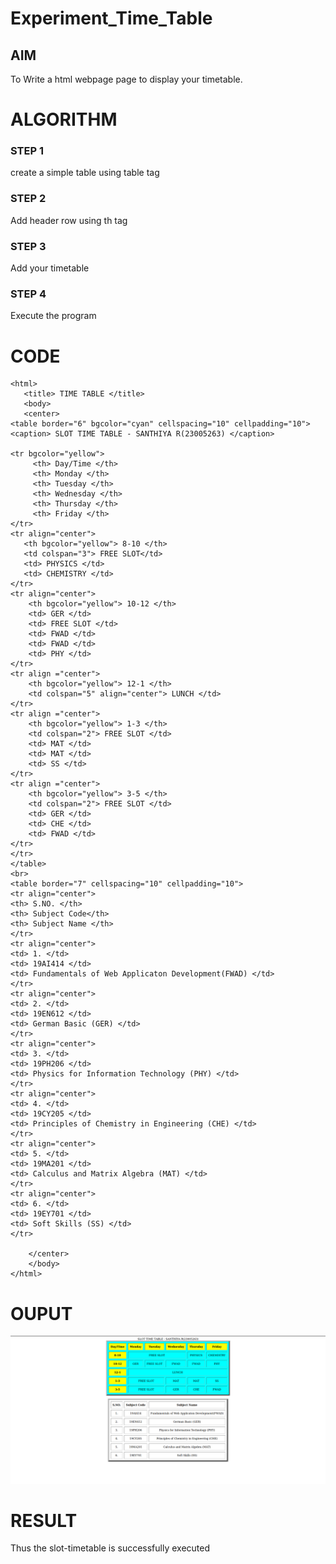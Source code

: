 # Experiment_Time_Table

## AIM
To Write a html webpage page to display your timetable.

# ALGORITHM
### STEP 1
create a simple table using table tag
### STEP 2
Add header row using th tag
### STEP 3
Add your timetable
### STEP 4
Execute the program

# CODE
```
<html>
   <title> TIME TABLE </title>
   <body>
   <center>
<table border="6" bgcolor="cyan" cellspacing="10" cellpadding="10">
<caption> SLOT TIME TABLE - SANTHIYA R(23005263) </caption>

<tr bgcolor="yellow">
     <th> Day/Time </th>
     <th> Monday </th>
     <th> Tuesday </th>
     <th> Wednesday </th>
     <th> Thursday </th>
     <th> Friday </th> 
</tr>
<tr align="center">
   <th bgcolor="yellow"> 8-10 </th>
   <td colspan="3"> FREE SLOT</td>
   <td> PHYSICS </td>
   <td> CHEMISTRY </td>
</tr>
<tr align="center">
    <th bgcolor="yellow"> 10-12 </th>
    <td> GER </td>
    <td> FREE SLOT </td>
    <td> FWAD </td>
    <td> FWAD </td>
    <td> PHY </td>
</tr>
<tr align ="center">
    <th bgcolor="yellow"> 12-1 </th>
    <td colspan="5" align="center"> LUNCH </td>
</tr>
<tr align ="center">
    <th bgcolor="yellow"> 1-3 </th>
    <td colspan="2"> FREE SLOT </td>
    <td> MAT </td>
    <td> MAT </td>
    <td> SS </td>
</tr>
<tr align ="center">
    <th bgcolor="yellow"> 3-5 </th>
    <td colspan="2"> FREE SLOT </td>
    <td> GER </td>
    <td> CHE </td>
    <td> FWAD </td>
</tr>
</tr>
</table>
<br>
<table border="7" cellspacing="10" cellpadding="10">
<tr align="center">
<th> S.NO. </th>
<th> Subject Code</th>
<th> Subject Name </th>
</tr>
<tr align="center">
<td> 1. </td>
<td> 19AI414 </td>
<td> Fundamentals of Web Applicaton Development(FWAD) </td>
</tr>
<tr align="center">
<td> 2. </td>
<td> 19EN612 </td>
<td> German Basic (GER) </td>
</tr>
<tr align="center">
<td> 3. </td>
<td> 19PH206 </td>
<td> Physics for Information Technology (PHY) </td>
</tr>
<tr align="center">
<td> 4. </td>
<td> 19CY205 </td>
<td> Principles of Chemistry in Engineering (CHE) </td>
</tr>
<tr align="center">
<td> 5. </td>
<td> 19MA201 </td>
<td> Calculus and Matrix Algebra (MAT) </td>
</tr>
<tr align="center">
<td> 6. </td>
<td> 19EY701 </td>
<td> Soft Skills (SS) </td>
</tr>

    </center>
    </body>
</html>
```
# OUPUT
![OUTPUT](./slot-timetable-2.png)
# RESULT
Thus the slot-timetable is successfully executed
